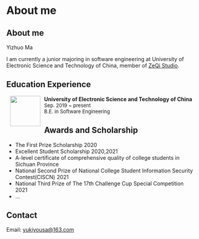 # About me


## About me

Yizhuo Ma

I am currently a junior majoring in software engineering at University of Electronic Science and Technology of China, member of [ZeQi Studio](https://sise.uestc.edu.cn/info/1049/4169.htm).
## Education Experience

<dl><dt><img align="left" width=80" height="80" hspace="10" src="https://s1.imagehub.cc/images/2021/10/22/uestc.png" /></dt><dt>  <b>University of Electronic Science and Technology of China</b></i></dt>
<dt>  <font size=2.9>Sep. 2019 ~ present</font></i></dt>
<dt>  <font size=2.9>B.E. in Software Engineering</font></dt></dl>

## Awards and Scholarship

- The First Prize Scholarship    2020
- Excellent Student Scholarship    2020,2021
- A-level certificate of comprehensive quality of college students in Sichuan Province
- National Second Prize of National College Student Information Security Contest(CISCN)    2021
- National Third Prize of The 17th Challenge Cup Special Competition    2021
- ...

## Contact

Email: yukiyousa@163.com
